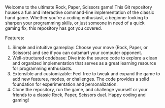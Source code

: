 Welcome to the ultimate Rock, Paper, Scissors game! This Git repository houses a fun and interactive command-line implementation of the classic hand game. Whether you're a coding enthusiast, a beginner looking to sharpen your programming skills, or just someone in need of a quick gaming fix, this repository has got you covered.

Features:

1. Simple and intuitive gameplay: Choose your move (Rock, Paper, or Scissors) and see if you can outsmart your computer opponent.
2. Well-structured codebase: Dive into the source code to explore a clean and organized implementation that serves as a great learning resource for programming enthusiasts.
3. Extensible and customizable: Feel free to tweak and expand the game to add new features, modes, or challenges. The code provides a solid foundation for experimentation and personalization.
4. Clone the repository, run the game, and challenge yourself or your friends to a classic Rock, Paper, Scissors duel. Happy coding and gaming!
